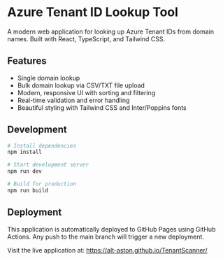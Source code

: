 # Azure Tenant ID Lookup Tool

A modern web application for looking up Azure Tenant IDs from domain names. Built with React, TypeScript, and Tailwind CSS.

## Features

- Single domain lookup
- Bulk domain lookup via CSV/TXT file upload
- Modern, responsive UI with sorting and filtering
- Real-time validation and error handling
- Beautiful styling with Tailwind CSS and Inter/Poppins fonts

## Development

```bash
# Install dependencies
npm install

# Start development server
npm run dev

# Build for production
npm run build
```

## Deployment

This application is automatically deployed to GitHub Pages using GitHub Actions. Any push to the main branch will trigger a new deployment.

Visit the live application at: https://alt-aston.github.io/TenantScanner/
 